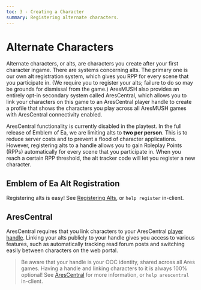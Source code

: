 ```yaml
---
toc: 3 - Creating a Character
summary: Registering alternate characters.
---
```

# Alternate Characters

Alternate characters, or alts, are characters you create after your first character ingame. There are systems concerning alts. The primary one is our own alt registration system, which gives you RPP for every scene that you participate in. (We require you to register your alts; failure to do so may be grounds for dismissal from the game.) AresMUSH also provides an entirely opt-in secondary system called AresCentral, which allows you to link your characters on this game to an AresCentral player handle to create a profile that shows the characters you play across all AresMUSH games with AresCentral connectivity enabled.

AresCentral functionality is currently disabled in the playtest. In the full release of Emblem of Ea, we are limiting alts to **two per person**. This is to reduce server costs and to prevent a flood of character applications. However, registering alts to a handle allows you to gain Roleplay Points (RPPs) automatically for every scene that you participate in. When you reach a certain RPP threshold, the alt tracker code will let you register a new character.

## Emblem of Ea Alt Registration

Registering alts is easy! See [Registering Alts](/help/register), or `help register` in-client.

## AresCentral

AresCentral requires that you link characters to your AresCentral [player handle](/help/handle). Linking your alts publicly to your handle gives you access to various features, such as automatically tracking read forum posts and switching easily between characters on the web portal.

> Be aware that your handle is your OOC identity, shared across all Ares games. Having a handle and linking characters to it is always 100% optional! See [AresCentral](/help/arescentral) for more information, or `help arescentral` in-client.
